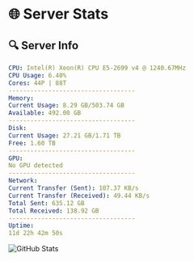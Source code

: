 # 🌐 Server Stats
## 🔍 Server Info
```yaml
CPU: Intel(R) Xeon(R) CPU E5-2699 v4 @ 1240.67MHz
CPU Usage: 6.40%
Cores: 44P | 88T
-----------------------------------
Memory:
Current Usage: 8.29 GB/503.74 GB
Available: 492.00 GB
-----------------------------------
Disk:
Current Usage: 27.21 GB/1.71 TB
Free: 1.60 TB
-----------------------------------
GPU:
No GPU detected
-----------------------------------
Network:
Current Transfer (Sent): 107.37 KB/s
Current Transfer (Received): 49.44 KB/s
Total Sent: 635.12 GB
Total Received: 138.92 GB
-----------------------------------
Uptime:
11d 22h 42m 50s
```
![GitHub Stats](https://img.shields.io/badge/Updated-2025-05-01_15:51:38-blue)